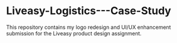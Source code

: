 # Liveasy-Logistics---Case-Study
This repository contains my logo redesign and UI/UX enhancement submission for the Liveasy product design assignment.
